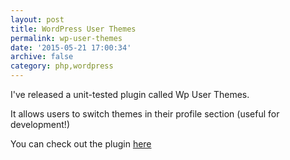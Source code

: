 ```yaml
---
layout: post
title: WordPress User Themes
permalink: wp-user-themes
date: '2015-05-21 17:00:34'
archive: false
category: php,wordpress
---
```


I've released a unit-tested plugin called Wp User Themes.

It allows users to switch themes in their profile section (useful for development!)

You can check out the plugin [here](https://github.com/gnikyt/wp-user-themes)
